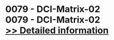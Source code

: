 # 0079 - DCI-Matrix-02<br />0079 - DCI-Matrix-02<br />[>> Detailed information](https://secure.shareit.com/shareit/product.html?productid=300951619&affiliateid=200057808)